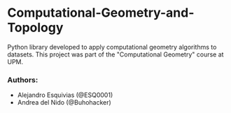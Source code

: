 # Computational-Geometry-and-Topology
Python library developed to apply computational geometry algorithms to datasets. This project was part of the "Computational Geometry" course at UPM.
### Authors:
- Alejandro Esquivias (@ESQ0001)
- Andrea del Nido (@Buhohacker)
